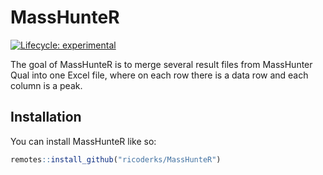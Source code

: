 
<!-- README.md is generated from README.Rmd. Please edit that file -->

# MassHunteR

<!-- badges: start -->

[![Lifecycle:
experimental](https://img.shields.io/badge/lifecycle-experimental-orange.svg)](https://lifecycle.r-lib.org/articles/stages.html#experimental)
<!-- badges: end -->

The goal of MassHunteR is to merge several result files from MassHunter
Qual into one Excel file, where on each row there is a data row and each
column is a peak.

## Installation

You can install MassHunteR like so:

``` r
remotes::install_github("ricoderks/MassHunteR")
```
